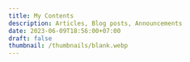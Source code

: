 ```yaml
---
title: My Contents
description: Articles, Blog posts, Announcements
date: 2023-06-09T18:56:00+07:00
draft: false
thumbnail: /thumbnails/blank.webp
---
```

